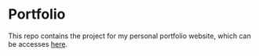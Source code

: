 # Portfolio

This repo contains the project for my personal portfolio website, which can be accesses [here](https://avrick.dev).